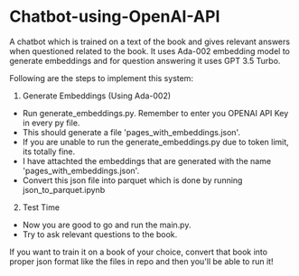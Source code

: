 # Chatbot-using-OpenAI-API
 A chatbot which is trained on a text of the book and gives relevant answers when questioned related to the book. It uses Ada-002 embedding model to generate embeddings and for question answering it uses GPT 3.5 Turbo.

Following are the steps to implement this system:
1. Generate Embeddings (Using Ada-002)
  - Run generate_embeddings.py. Remember to enter you OPENAI API Key in every py file.
  - This should generate a file 'pages_with_embeddings.json'.
  - If you are unable to run the generate_embeddings.py due to token limit, its totally fine.
  - I have attachted the embeddings that are generated with the name 'pages_with_embeddings.json'.
  - Convert this json file into parquet which is done by running json_to_parquet.ipynb
 
2. Test Time
  - Now you are good to go and run the main.py.
  - Try to ask relevant questions to the book.
  
If you want to train it on a book of your choice, convert that book into proper json format like the files in repo and then you'll be able to run it!
